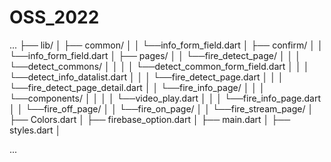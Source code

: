 # OSS_2022
...
├── lib/
│   ├── common/
│   │   └──info_form_field.dart
│   ├── confirm/
│   │   └──info_form_field.dart
│   ├── pages/
│   │   └──fire_detect_page/
│   │   │   └──detect_commons/
│   │   │   │   └──detect_common_form_field.dart
│   │   │   └──detect_info_datalist.dart
│   │   │   └──fire_detect_page.dart
│   │   │   └──fire_detect_page_detail.dart
│   │   └──fire_info_page/
│   │   │   └──components/
│   │   │   │   └──video_play.dart
│   │   │   └──fire_info_page.dart
│   │   └──fire_off_page/
│   │   └──fire_on_page/
│   │   └──fire_stream_page/
│   ├── Colors.dart
│   ├── firebase_option.dart
│   ├── main.dart
│   ├── styles.dart
│ 

...

